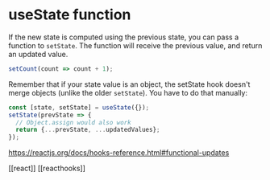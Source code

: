 # useState function

If the new state is computed using the previous state, you can pass a function to `setState`. The function will receive the previous value, and return an updated value.

```jsx
setCount(count => count + 1);
```

Remember that if your state value is an object, the setState hook doesn't merge objects (unlike the older `setState`). You have to do that manually:

```jsx
const [state, setState] = useState({});
setState(prevState => {
  // Object.assign would also work
  return {...prevState, ...updatedValues};
});
```

https://reactjs.org/docs/hooks-reference.html#functional-updates

[[react]]
[[reacthooks]]